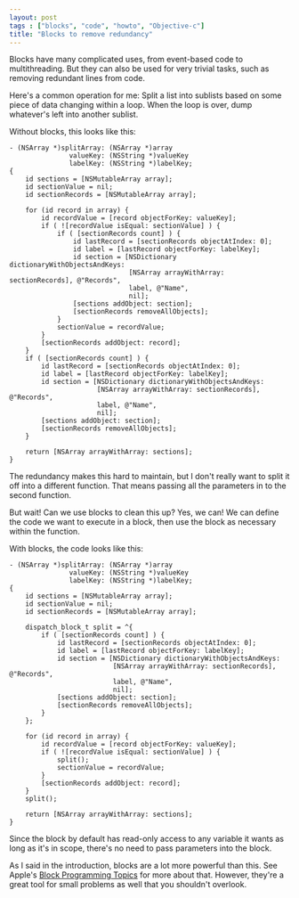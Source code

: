 ```yaml
---
layout: post
tags : ["blocks", "code", "howto", "Objective-c"]
title: "Blocks to remove redundancy"
---
```

Blocks have many complicated uses, from event-based code to multithreading. But they can also be used for very trivial tasks, such as removing redundant lines from code.

Here's a common operation for me: Split a list into sublists based on some piece of data changing within a loop. When the loop is over, dump whatever's left into another sublist.

Without blocks, this looks like this:

	- (NSArray *)splitArray: (NSArray *)array
				   valueKey: (NSString *)valueKey
				   labelKey: (NSString *)labelKey;
	{
		id sections = [NSMutableArray array];
		id sectionValue = nil;
		id sectionRecords = [NSMutableArray array];
		
		for (id record in array) {
			id recordValue = [record objectForKey: valueKey];
			if ( ![recordValue isEqual: sectionValue] ) {
				if ( [sectionRecords count] ) {
					id lastRecord = [sectionRecords objectAtIndex: 0];
					id label = [lastRecord objectForKey: labelKey];
					id section = [NSDictionary dictionaryWithObjectsAndKeys:
								  [NSArray arrayWithArray: sectionRecords], @"Records",
								  label, @"Name",
								  nil];
					[sections addObject: section];
					[sectionRecords removeAllObjects];
				}
				sectionValue = recordValue;
			}
			[sectionRecords addObject: record];
		}
		if ( [sectionRecords count] ) {
			id lastRecord = [sectionRecords objectAtIndex: 0];
			id label = [lastRecord objectForKey: labelKey];
			id section = [NSDictionary dictionaryWithObjectsAndKeys:
						  [NSArray arrayWithArray: sectionRecords], @"Records",
						  label, @"Name",
						  nil];
			[sections addObject: section];
			[sectionRecords removeAllObjects];
		}
		
		return [NSArray arrayWithArray: sections];
	}

The redundancy makes this hard to maintain, but I don't really want to split it off into a different function. That means passing all the parameters in to the second function.

But wait! Can we use blocks to clean this up? Yes, we can! We can define the code we want to execute in a block, then use the block as necessary within the function.

With blocks, the code looks like this:

	- (NSArray *)splitArray: (NSArray *)array
				   valueKey: (NSString *)valueKey
				   labelKey: (NSString *)labelKey;
	{
		id sections = [NSMutableArray array];
		id sectionValue = nil;
		id sectionRecords = [NSMutableArray array];
		
		dispatch_block_t split = ^{
			if ( [sectionRecords count] ) {
				id lastRecord = [sectionRecords objectAtIndex: 0];
				id label = [lastRecord objectForKey: labelKey];
				id section = [NSDictionary dictionaryWithObjectsAndKeys:
							  [NSArray arrayWithArray: sectionRecords], @"Records",
							  label, @"Name",
							  nil];
				[sections addObject: section];
				[sectionRecords removeAllObjects];
			}
		};
		
		for (id record in array) {
			id recordValue = [record objectForKey: valueKey];
			if ( ![recordValue isEqual: sectionValue] ) {
				split();
				sectionValue = recordValue;
			}
			[sectionRecords addObject: record];
		}
		split();
		
		return [NSArray arrayWithArray: sections];
	}

Since the block by default has read-only access to any variable it wants as long as it's in scope, there's no need to pass parameters into the block.

As I said in the introduction, blocks are a lot more powerful than this. See Apple's <a href="http://developer.apple.com/library/ios/#DOCUMENTATION/Cocoa/Conceptual/Blocks">Block Programming Topics</a> for more about that. However, they're a great tool for small problems as well that you shouldn't overlook.
